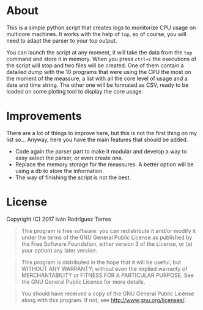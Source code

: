 # About
This is a simple python script that creates logs to monitorize CPU usage on multicore machines. It works with the help of `top`, so of course, you will need to adapt the parser to your top output. 

You can launch the script at any moment, it will take the data from the `top` command and store it in memory. When you press `ctrl+c` the executions of the script will stop and two files will be created. One of them contain a detailed dump with the 10 programs that were using the CPU the most on the moment of the meassure, a list with all the core level of usage and a date and time string. The other one will be formated as CSV, ready to be loaded on some ploting tool to display the core usage. 

# Improvements
There are a lot of things to improve here, but this is not the first thing on my list so... Anyway, here you have the main features that should be added.

- Code again the parser part to make it modular and develop a way to easy select the parser, or even create one. 
- Replace the memory storage for the meassures. A better option will be using a db to store the information. 
- The way of finishing the script is not the best. 

# License
 Copyright (C) 2017  Iván Rodríguez Torres

> This program is free software: you can redistribute it and/or modify
it under the terms of the GNU General Public License as published by
the Free Software Foundation, either version 3 of the License, or
(at your option) any later version.

> This program is distributed in the hope that it will be useful,
but WITHOUT ANY WARRANTY; without even the implied warranty of
MERCHANTABILITY or FITNESS FOR A PARTICULAR PURPOSE.  See the
GNU General Public License for more details.

> You should have received a copy of the GNU General Public License
along with this program.  If not, see <http://www.gnu.org/licenses/>.
